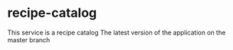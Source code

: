 # recipe-catalog
This service is a recipe catalog
The latest version of the application on the master branch
